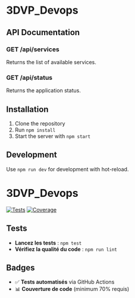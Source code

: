 # 3DVP_Devops

## API Documentation

### GET /api/services
Returns the list of available services.

### GET /api/status
Returns the application status.

## Installation
1. Clone the repository
2. Run `npm install`
3. Start the server with `npm start`

## Development
Use `npm run dev` for development with hot-reload.

# 3DVP_Devops

[![Tests](https://github.com/mumu696/devops-ninja/workflows/Tests/badge.svg)](https://github.com/mumu696/devops-ninja/actions)
[![Coverage](https://github.com/mumu696/devops-ninja/blob/main/coverage-badge.svg)](https://github.com/mumu696/devops-ninja/actions)

## **Tests**
- **Lancez les tests** : `npm test`
- **Vérifiez la qualité du code** : `npm run lint`

## **Badges**
- ✅ **Tests automatisés** via GitHub Actions
- 📊 **Couverture de code** (minimum 70% requis)